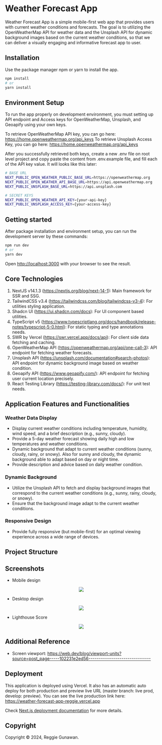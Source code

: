 # Weather Forecast App

Weather Forecast App is a simple mobile-first web app that provides users with current weather conditions and forecasts.
The goal is to utilizing the OpenWeatherMap API for weather data and the Unsplash API for dynamic background images based on the current weather conditions, so that we can deliver a visually engaging and informative forecast app to user.

## Installation

Use the package manager npm or yarn to install the app.

```bash
npm install
# or
yarn install
```

## Environment Setup

To run the app properly on development environment, you must setting up API endpoint and Access keys for OpenWeatherMap, Unsplash, and Geoapify using your own keys.

To retrieve OpenWeatherMap API key, you can go here: https://home.openweathermap.org/api_keys
To retrieve Unsplash Access Key, you can go here: https://home.openweathermap.org/api_keys

After you successfully retrieved both keys, create a new .env file on root level project and copy paste the content from .env.example file, and fill each of the API key value.
It will looks like this later:

```bash
# BASE URL
NEXT_PUBLIC_OPEN_WEATHER_PUBLIC_BASE_URL=https://openweathermap.org
NEXT_PUBLIC_OPEN_WEATHER_API_BASE_URL=https://api.openweathermap.org
NEXT_PUBLIC_UNSPLASH_BASE_URL=https://api.unsplash.com

# SECRET KEYS
NEXT_PUBLIC_OPEN_WEATHER_API_KEY={your-api-key}
NEXT_PUBLIC_UNSPLASH_ACCESS_KEY={your-access-key}
```

## Getting started

After package installation and environment setup, you can run the development server by these commands:

```bash
npm run dev
# or
yarn dev
```

Open [http://localhost:3000](http://localhost:3000) with your browser to see the result.

## Core Technologies

1. NextJS v14.1.3 (https://nextjs.org/blog/next-14-1): Main framework for SSR and SSG.
2. TailwindCSS v3.4 (https://tailwindcss.com/blog/tailwindcss-v3-4): For utilities styling application.
3. Shadcn UI (https://ui.shadcn.com/docs): For UI component based utilities.
4. TypeScript v5 (https://www.typescriptlang.org/docs/handbook/release-notes/typescript-5-0.html): For static typing and type annotations needs.
5. SWR by Vercel (https://swr.vercel.app/docs/api): For client side data fetching and caching.
6. OpenWeatherMap API (https://openweathermap.org/api/one-call-3): API endpoint for fetching weather forecasts.
7. Unsplash API (https://unsplash.com/documentation#search-photos): API endpoint for dynamic background image based on weather condition.
8. Geoapify API (https://www.geoapify.com/): API endpoint for fetching user current location precisely.
9. React Testing Library (https://testing-library.com/docs/): For unit test needs.

## Application Features and Functionalities

### Weather Data Display

- Display current weather conditions including temperature, humidity, wind speed, and a brief description (e.g., sunny, cloudy).
- Provide a 5-day weather forecast showing daily high and low temperatures and weather conditions.
- Dynamic background that adapt to current weather conditions (sunny, cloudy, rainy, or snowy). Also for sunny and cloudy, the dynamic background able to adapt based on day or night time.
- Provide description and advice based on daily weather condition.

### Dynamic Background

- Utilize the Unsplash API to fetch and display background images that correspond to the current weather conditions (e.g., sunny, rainy, cloudy, or snowy).
- Ensure that the background image adapt to the current weather conditions.

### Responsive Design

- Provide fully responsive (but mobile-first) for an optimal viewing experience across a wide range of devices.

## Project Structure

## Screenshots

- Mobile design

<p align="center">
  <img src="https://github.com/reggiegunawan88/weather-forecast-app/assets/44907916/06cfd4b8-b063-4720-9086-e5f08a933e9f">
</p>

- Desktop design

<p align="center">
  <img src="https://github.com/reggiegunawan88/weather-forecast-app/assets/44907916/b01f0f3f-b73c-4a30-afda-3934f2642c3d">
</p>

- Lighthouse Score

<p align="center">
  <img src="https://github.com/reggiegunawan88/weather-forecast-app/assets/44907916/bc904614-1b3e-4dad-91a4-b5b68f253ae5">
</p>

## Additional Reference

- Screen viewport: https://web.dev/blog/viewport-units?source=post_page-----102231e2ed56--------------------------------

## Deployment

This application is deployed using Vercel. It also has an automatic auto deploy for both production and preview live URL (master branch: live prod, develop: preview).
You can see the live production link here: https://weather-forecast-app-reggie.vercel.app

Check [Next.js deployment documentation](https://nextjs.org/docs/deployment) for more details.

## Copyright

Copyright © 2024, Reggie Gunawan.

